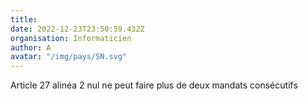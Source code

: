 ```yaml
---
title: 
date: 2022-12-23T23:50:59.432Z
organisation: Informaticien 
author: A
avatar: "/img/pays/SN.svg"
---
```


Article 27 alinéa 2 nul ne peut faire plus de deux mandats consécutifs 
